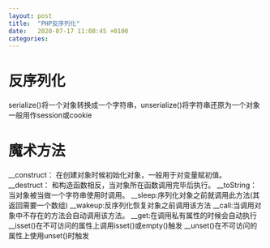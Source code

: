 ```yaml
---
layout: post
title:  "PHP反序列化"
date:   2020-07-17 11:08:45 +0100
categories:
---
```

# 反序列化  
serialize()将一个对象转换成一个字符串，unserialize()将字符串还原为一个对象  
一般用作session或cookie  
# 魔术方法
__construct： 在创建对象时候初始化对象，一般用于对变量赋初值。
__destruct： 和构造函数相反，当对象所在函数调用完毕后执行。
__toString：当对象被当做一个字符串使用时调用。
__sleep:序列化对象之前就调用此方法(其返回需要一个数组)
__wakeup:反序列化恢复对象之前调用该方法
__call:当调用对象中不存在的方法会自动调用该方法。
__get:在调用私有属性的时候会自动执行
__isset()在不可访问的属性上调用isset()或empty()触发
__unset()在不可访问的属性上使用unset()时触发  
